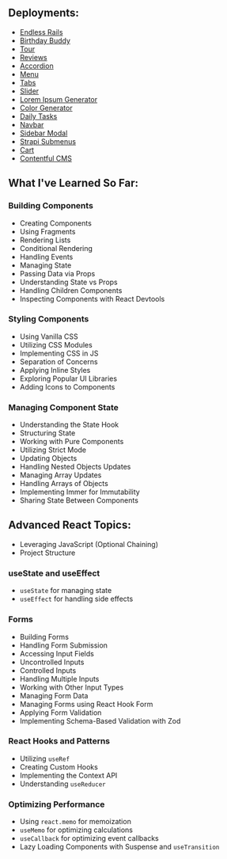 ## Deployments:

<ul>
  <li><a href="https://endlessrails-yan-react.vercel.app">Endless Rails</a></li>
  <li><a href="https://birthday-buddy-react-yan.netlify.app">Birthday Buddy</a></li>
  <li><a href="https://tour-react-yan.netlify.app">Tour</a></li>
  <li><a href="https://reviews-react-yan.netlify.app">Reviews</a></li>
  <li><a href="https://accordion-react-yan.netlify.app">Accordion</a></li>
  <li><a href="https://menu-react-yan.netlify.app">Menu</a></li>
  <li><a href="https://tabs-react-yan.netlify.app">Tabs</a></li>
  <li><a href="https://slider-react-yan.netlify.app">Slider</a></li>
  <li><a href="https://lorem-ipsum-react-yan.netlify.app">Lorem Ipsum Generator</a></li>
  <li><a href="https://color-generator-react-yan.netlify.app">Color Generator</a></li>
  <li><a href="https://daily-tasks-react-yan.netlify.app">Daily Tasks</a></li>
  <li><a href="https://navbar-react-yan.netlify.app">Navbar</a></li>
  <li><a href="https://sidebar-modal-react-yan.netlify.app">Sidebar Modal</a></li>
  <li><a href="https://strapi-submenus-react-yan.netlify.app">Strapi Submenus</a></li>
  <li><a href="https://cart-react-yan.netlify.app">Cart</a></li>
  <li><a href="https://contentful-cms-react-yan.netlify.app/">Contentful CMS</a></li>
</ul>

## What I've Learned So Far:

### Building Components

- Creating Components
- Using Fragments
- Rendering Lists
- Conditional Rendering
- Handling Events
- Managing State
- Passing Data via Props
- Understanding State vs Props
- Handling Children Components
- Inspecting Components with React Devtools

### Styling Components

- Using Vanilla CSS
- Utilizing CSS Modules
- Implementing CSS in JS
- Separation of Concerns
- Applying Inline Styles
- Exploring Popular UI Libraries
- Adding Icons to Components

### Managing Component State

- Understanding the State Hook
- Structuring State
- Working with Pure Components
- Utilizing Strict Mode
- Updating Objects
- Handling Nested Objects Updates
- Managing Array Updates
- Handling Arrays of Objects
- Implementing Immer for Immutability
- Sharing State Between Components

## Advanced React Topics:

- Leveraging JavaScript (Optional Chaining)
- Project Structure

### useState and useEffect

- `useState` for managing state
- `useEffect` for handling side effects

### Forms

- Building Forms
- Handling Form Submission
- Accessing Input Fields
- Uncontrolled Inputs
- Controlled Inputs
- Handling Multiple Inputs
- Working with Other Input Types
- Managing Form Data
- Managing Forms using React Hook Form
- Applying Form Validation
- Implementing Schema-Based Validation with Zod
  
### React Hooks and Patterns

- Utilizing `useRef`
- Creating Custom Hooks
- Implementing the Context API
- Understanding `useReducer`

### Optimizing Performance

- Using `react.memo` for memoization
- `useMemo` for optimizing calculations
- `useCallback` for optimizing event callbacks
- Lazy Loading Components with Suspense and `useTransition`
